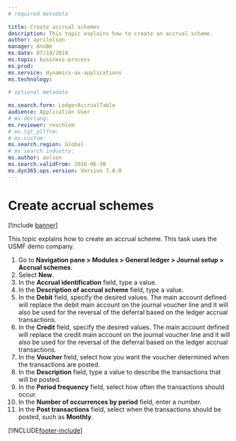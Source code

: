 ```yaml
--- 
# required metadata 
 
title: Create accrual schemes
description: This topic explains how to create an accrual scheme. 
author: aprilolson
manager: AnnBe 
ms.date: 07/19/2019
ms.topic: business-process 
ms.prod:  
ms.service: dynamics-ax-applications 
ms.technology:  
 
# optional metadata 
 
ms.search.form: LedgerAccrualTable   
audience: Application User 
# ms.devlang:  
ms.reviewer: roschlom
# ms.tgt_pltfrm:  
# ms.custom:  
ms.search.region: Global
# ms.search.industry: 
ms.author: aolson
ms.search.validFrom: 2016-06-30 
ms.dyn365.ops.version: Version 7.0.0 
---
```

# Create accrual schemes

[!include [banner](../../includes/banner.md)]

This topic explains how to create an accrual scheme. This task uses the USMF demo company.

1. Go to **Navigation pane > Modules > General ledger > Journal setup > Accrual schemes**.
2. Select **New**.
3. In the **Accrual identification** field, type a value.
4. In the **Description of accrual scheme** field, type a value.
5. In the **Debit** field, specify the desired values. The main account defined will replace the debit main account on the journal voucher line and it will also be used for the reversal of the deferral based on the ledger accrual transactions.  
6. In the **Credit** field, specify the desired values. The main account defined will replace the credit main account on the journal voucher line and it will also be used for the reversal of the deferral based on the ledger accrual transactions.  
7. In the **Voucher** field, select how you want the voucher determined when the transactions are posted.
8. In the **Description** field, type a value to describe the transactions that will be posted.
9. In the **Period frequency** field, select how often the transactions should occur.
10. In the **Number of occurrences by period** field, enter a number.
11. In the **Post transactions** field, select when the transactions should be posted, such as **Monthly**.



[!INCLUDE[footer-include](../../../includes/footer-banner.md)]